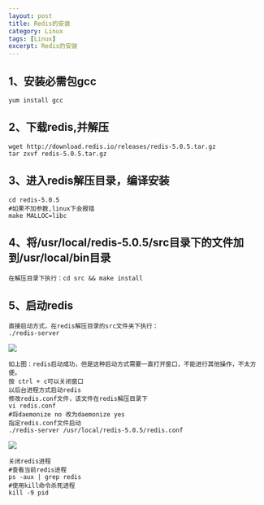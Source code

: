 ```yaml
---
layout: post
title: Redis的安装
category: Linux
tags: [Linux]
excerpt: Redis的安装
---
```


## 1、安装必需包gcc ##


	yum install gcc


## 2、下载redis,并解压 ##

	wget http://download.redis.io/releases/redis-5.0.5.tar.gz
	tar zxvf redis-5.0.5.tar.gz


## 3、进入redis解压目录，编译安装 ##

	cd redis-5.0.5
	#如果不加参数,linux下会报错
	make MALLOC=libc



## 4、将/usr/local/redis-5.0.5/src目录下的文件加到/usr/local/bin目录 ##

	在解压目录下执行：cd src && make install


## 5、启动redis ##

	直接启动方式，在redis解压目录的src文件夹下执行：
	./redis-server
	
![](http://www.nangongyibin.com/assets/images/redis1.png)
 
	如上图：redis启动成功，但是这种启动方式需要一直打开窗口，不能进行其他操作，不太方便。
	按 ctrl + c可以关闭窗口
	以后台进程方式启动redis
	修改redis.conf文件，该文件在redis解压目录下
	vi redis.conf
	#将daemonize no 改为daemonize yes
	指定redis.conf文件启动
	./redis-server /usr/local/redis-5.0.5/redis.conf

![](http://www.nangongyibin.com/assets/images/redis2.png)

	关闭redis进程
	#查看当前redis进程
	ps -aux | grep redis
	#使用kill命令杀死进程
	kill -9 pid